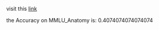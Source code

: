 visit this [link](https://github.com/Mehrdadghassabi/Gaokerena-V/tree/main/evaluation/multiple_choice_qa/MMLU_Anatomy/aya_expanse)

the Accuracy on MMLU_Anatomy is: 0.4074074074074074

